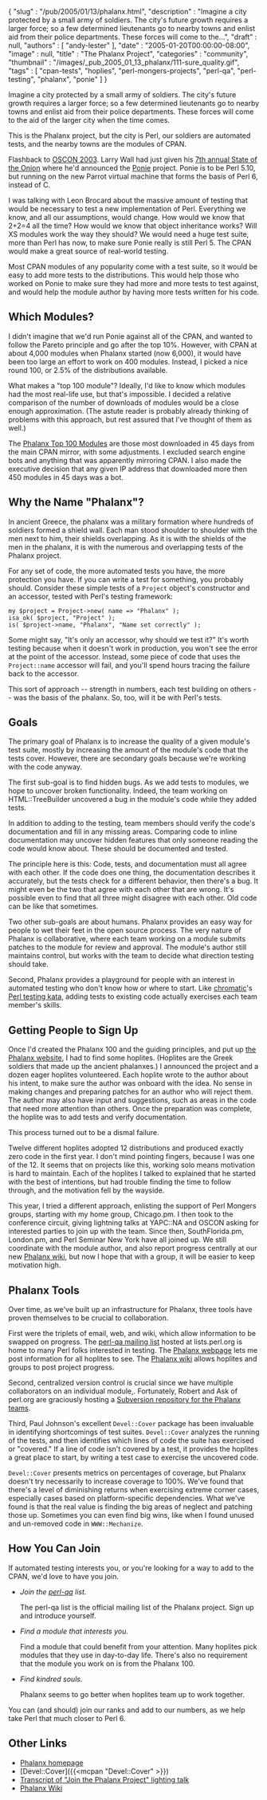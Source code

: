 {
   "slug" : "/pub/2005/01/13/phalanx.html",
   "description" : "Imagine a city protected by a small army of soldiers. The city's future growth requires a larger force; so a few determined lieutenants go to nearby towns and enlist aid from their police departments. These forces will come to the...",
   "draft" : null,
   "authors" : [
      "andy-lester"
   ],
   "date" : "2005-01-20T00:00:00-08:00",
   "image" : null,
   "title" : "The Phalanx Project",
   "categories" : "community",
   "thumbnail" : "/images/_pub_2005_01_13_phalanx/111-sure_quality.gif",
   "tags" : [
      "cpan-tests",
      "hoplies",
      "perl-mongers-projects",
      "perl-qa",
      "perl-testing",
      "phalanx",
      "ponie"
   ]
}



Imagine a city protected by a small army of soldiers. The city's future growth requires a larger force; so a few determined lieutenants go to nearby towns and enlist aid from their police departments. These forces will come to the aid of the larger city when the time comes.

This is the Phalanx project, but the city is Perl, our soldiers are automated tests, and the nearby towns are the modules of CPAN.

Flashback to [OSCON 2003](http://conferences.oreillynet.com/os2003/). Larry Wall had just given his [7th annual State of the Onion](/pub/2003/07/16/soto2003.html) where he'd announced the [Ponie](http://www.poniecode.org/) project. Ponie is to be Perl 5.10, but running on the new Parrot virtual machine that forms the basis of Perl 6, instead of C.

I was talking with Leon Brocard about the massive amount of testing that would be necessary to test a new implementation of Perl. Everything we know, and all our assumptions, would change. How would we know that 2+2=4 all the time? How would we know that object inheritance works? Will XS modules work the way they should? We would need a huge test suite, more than Perl has now, to make sure Ponie really is still Perl 5. The CPAN would make a great source of real-world testing.

Most CPAN modules of any popularity come with a test suite, so it would be easy to add more tests to the distributions. This would help those who worked on Ponie to make sure they had more and more tests to test against, and would help the module author by having more tests written for his code.

Which Modules?
--------------

I didn't imagine that we'd run Ponie against all of the CPAN, and wanted to follow the Pareto principle and go after the top 10%. However, with CPAN at about 4,000 modules when Phalanx started (now 6,000), it would have been too large an effort to work on 400 modules. Instead, I picked a nice round 100, or 2.5% of the distributions available.

What makes a "top 100 module"? Ideally, I'd like to know which modules had the most real-life use, but that's impossible. I decided a relative comparison of the number of downloads of modules would be a close enough approximation. (The astute reader is probably already thinking of problems with this approach, but rest assured that I've thought of them as well.)

The [Phalanx Top 100 Modules](http://qa.perl.org/phalanx/100/) are those most downloaded in 45 days from the main CPAN mirror, with some adjustments. I excluded search engine bots and anything that was apparently mirroring CPAN. I also made the executive decision that any given IP address that downloaded more then 450 modules in 45 days was a bot.

Why the Name "Phalanx"?
-----------------------

In ancient Greece, the phalanx was a military formation where hundreds of soldiers formed a shield wall. Each man stood shoulder to shoulder with the men next to him, their shields overlapping. As it is with the shields of the men in the phalanx, it is with the numerous and overlapping tests of the Phalanx project.

For any set of code, the more automated tests you have, the more protection you have. If you can write a test for something, you probably should. Consider these simple tests of a `Project` object's constructor and an accessor, tested with Perl's testing framework:

    my $project = Project->new( name => "Phalanx" );
    isa_ok( $project, "Project" );
    is( $project->name, "Phalanx", "Name set correctly" );

Some might say, "It's only an accessor, why should we test it?" It's worth testing because when it doesn't work in production, you won't see the error at the point of the accessor. Instead, some piece of code that uses the `Project::name` accessor will fail, and you'll spend hours tracing the failure back to the accessor.

This sort of approach -- strength in numbers, each test building on others -- was the basis of the phalanx. So, too, will it be with Perl's tests.

Goals
-----

The primary goal of Phalanx is to increase the quality of a given module's test suite, mostly by increasing the amount of the module's code that the tests cover. However, there are secondary goals because we're working with the code anyway.

The first sub-goal is to find hidden bugs. As we add tests to modules, we hope to uncover broken functionality. Indeed, the team working on HTML::TreeBuilder uncovered a bug in the module's code while they added tests.

In addition to adding to the testing, team members should verify the code's documentation and fill in any missing areas. Comparing code to inline documentation may uncover hidden features that only someone reading the code would know about. These should be documented and tested.

The principle here is this: Code, tests, and documentation must all agree with each other. If the code does one thing, the documentation describes it accurately, but the tests check for a different behavior, then there's a bug. It might even be the two that agree with each other that are wrong. It's possible even to find that all three might disagree with each other. Old code can be like that sometimes.

Two other sub-goals are about humans. Phalanx provides an easy way for people to wet their feet in the open source process. The very nature of Phalanx is collaborative, where each team working on a module submits patches to the module for review and approval. The module's author still maintains control, but works with the team to decide what direction testing should take.

Second, Phalanx provides a playground for people with an interest in automated testing who don't know how or where to start. Like [chromatic](http://wgz.org/chromatic/)'s [Perl testing kata](http://www.google.com/search?q=perl+test+kata+site%3Aperl.com), adding tests to existing code actually exercises each team member's skills.

Getting People to Sign Up
-------------------------

Once I'd created the Phalanx 100 and the guiding principles, and put up [the Phalanx website](http://qa.perl.org/phalanx/), I had to find some hoplites. (Hoplites are the Greek soldiers that made up the ancient phalanxes.) I announced the project and a dozen eager hoplites volunteered. Each hoplite wrote to the author about his intent, to make sure the author was onboard with the idea. No sense in making changes and preparing patches for an author who will reject them. The author may also have input and suggestions, such as areas in the code that need more attention than others. Once the preparation was complete, the hoplite was to add tests and verify documentation.

This process turned out to be a dismal failure.

Twelve different hoplites adopted 12 distributions and produced exactly zero code in the first year. I don't mind pointing fingers, because I was one of the 12. It seems that on projects like this, working solo means motivation is hard to maintain. Each of the hoplites I talked to explained that he started with the best of intentions, but had trouble finding the time to follow through, and the motivation fell by the wayside.

This year, I tried a different approach, enlisting the support of Perl Mongers groups, starting with my home group, Chicago.pm. I then took to the conference circuit, giving lightning talks at YAPC::NA and OSCON asking for interested parties to join up with the team. Since then, SouthFlorida.pm, London.pm, and Perl Seminar New York have all joined up. We still coordinate with the module author, and also report progress centrally at our new [Phalanx wiki](http://phalanx.kwiki.org/), but now I hope that with a group, it will be easier to keep motivation high.

Phalanx Tools
-------------

Over time, as we've built up an infrastructure for Phalanx, three tools have proven themselves to be crucial to collaboration.

First were the triplets of email, web, and wiki, which allow information to be swapped on progress. The [perl-qa mailing list](http://lists.perl.org/showlist.cgi?name=perl-qa) hosted at lists.perl.org is home to many Perl folks interested in testing. The [Phalanx webpage](http://qa.perl.org/phalanx/) lets me post information for all hoplites to see. The [Phalanx wiki](http://phalanx.kwiki.org/) allows hoplites and groups to post project progress.

Second, centralized version control is crucial since we have multiple collaborators on an individual module,. Fortunately, Robert and Ask of perl.org are graciously hosting a [Subversion repository for the Phalanx teams](http://svn.perl.org/phalanx/).

Third, Paul Johnson's excellent `Devel::Cover` package has been invaluable in identifying shortcomings of test suites. `Devel::Cover` analyzes the running of the tests, and then identifies which lines of code the suite has exercised or "covered." If a line of code isn't covered by a test, it provides the hoplites a great place to start, by writing a test case to exercise the uncovered code.

`Devel::Cover` presents metrics on percentages of coverage, but Phalanx doesn't try necessarily to increase coverage to 100%. We've found that there's a level of diminishing returns when exercising extreme corner cases, especially cases based on platform-specific dependencies. What we've found is that the real value is finding the big areas of neglect and patching those up. Sometimes you can even find big wins, like when I found unused and un-removed code in `WWW::Mechanize`.

How You Can Join
----------------

If automated testing interests you, or you're looking for a way to add to the CPAN, we'd love to have you join.

-   *Join the [perl-qa](http://lists.perl.org/showlist.cgi?name=perl-qa) list.*

    The perl-qa list is the official mailing list of the Phalanx project. Sign up and introduce yourself.

-   *Find a module that interests you.*

    Find a module that could benefit from your attention. Many hoplites pick modules that they use in day-to-day life. There's also no requirement that the module you work on is from the Phalanx 100.

-   *Find kindred souls.*

    Phalanx seems to go better when hoplites team up to work together.

You can (and should) join our ranks and add to our numbers, as we help take Perl that much closer to Perl 6.

Other Links
-----------

-   [Phalanx homepage](http://qa.perl.org/phalanx/)
-   [Devel::Cover]({{<mcpan "Devel::Cover" >}})
-   [Transcript of "Join the Phalanx Project" lighting talk](http://www.petdance.com/perl/join-phalanx-lt.pdf)
-   [Phalanx Wiki](http://phalanx.kwiki.org/)

